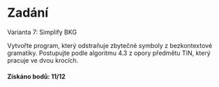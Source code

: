 # Zadání

Varianta 7: Simplify BKG

Vytvořte program, který odstraňuje zbytečné symboly z bezkontextové gramatiky. Postupujte podle algoritmu 4.3 z opory předmětu TIN, který pracuje
ve dvou krocích.


#### Získáno bodů: 11/12